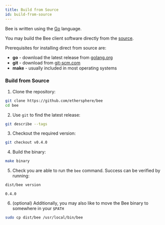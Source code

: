 ```yaml
---
title: Build from Source
id: build-from-source
---
```


Bee is written using the [Go](https://golang.org) language. 

You may build the Bee client software directly from the [source](https://github.com/ethersphere/bee).

Prerequisites for installing direct from source are:

- **go** - download the latest release from [golang.org](https://golang.org/dl)
- **git** - download from [git-scm.com](https://git-scm.com/)
- **make** - usually included in most operating systems

### Build from Source

1) Clone the repository:

```sh
git clone https://github.com/ethersphere/bee
cd bee
```

2) Use `git` to find the latest release:

```sh
git describe --tags
```

3) Checkout the required version:

```sh
git checkout v0.4.0
```

4) Build the binary:

```sh
make binary
```

5) Check you are able to run the `bee` command. Success can be verified by running:

```sh
dist/bee version
```

```
0.4.0
```

6) (optional) Additionally, you may also like to move the Bee binary to somewhere in your `$PATH`

```sh
sudo cp dist/bee /usr/local/bin/bee
```
